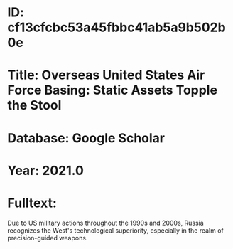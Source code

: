 # ID: cf13cfcbc53a45fbbc41ab5a9b502b0e
# Title: Overseas United States Air Force Basing: Static Assets Topple the Stool
# Database: Google Scholar
# Year: 2021.0
# Fulltext:
Due to US military actions throughout the 1990s and 2000s, Russia recognizes the West's technological superiority, especially in the realm of precision-guided weapons.